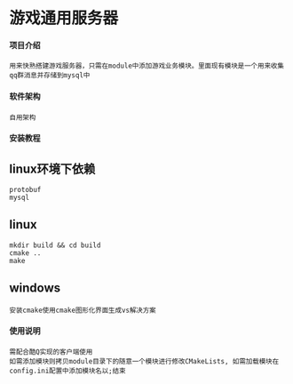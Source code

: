 # 游戏通用服务器

#### 项目介绍
    用来快熟搭建游戏服务器，只需在module中添加游戏业务模块。里面现有模块是一个用来收集qq群消息并存储到mysql中

#### 软件架构
    自用架构


#### 安装教程

## linux环境下依赖
    protobuf
    mysql

## linux
    mkdir build && cd build
    cmake ..
    make

## windows
    安装cmake使用cmake图形化界面生成vs解决方案

#### 使用说明
    需配合酷Q实现的客户端使用
    如需添加模块则拷贝module目录下的随意一个模块进行修改CMakeLists, 如需加载模块在config.ini配置中添加模块名以;结束
